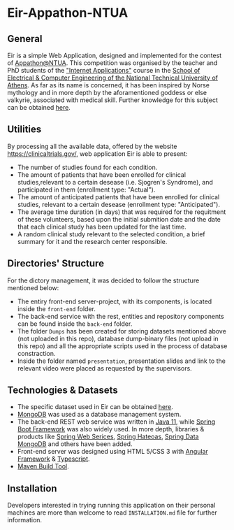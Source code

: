 # Eir-Appathon-NTUA

## General
Eir is a simple Web Application, designed and implemented for the contest of [Appathon@NTUA](http://147.102.19.19/wordpress). This competition was organised by the teacher and PhD students of the ["Internet Applications"](http://ecourses.dbnet.ntua.gr/15372.html) course in the [School of Electrical & Computer Engineering of the National Technical University of Athens](https://www.ece.ntua.gr/gr). As far as its name is concerned, it has been inspired by Norse mythology and in more depth by the aforamentioned goddess or else valkyrie, associated with medical skill. Further knowledge for this subject can be obtained [here](https://en.wikipedia.org/wiki/Eir).

## Utilities
By processing all the available data, offered by the website https://clinicaltrials.gov/, web application Eir is able to present:
* The number of studies found for each condition.
* The amount of patients that have been enrolled for clinical studies,relevant to a certain desease (i.e. Sjogren's Syndrome), and participated in them (enrollment type: "Actual").
* The amount of anticipated patients that have been enrolled for clinical studies, relevant to a certain desease (enrollment type: "Anticipated").
* The average time duration (in days) that was required for the requitment of these volunteers, based upon the initial submition date and the date that each clinical study has been updated for the last time.
* A random clinical study relevant to the selected condition, a brief summary for it and the research center responsible.

## Directories' Structure

For the dictory management, it was decided to follow the structure mentioned below:

* The entiry front-end server-project, with its components, is located inside the ```front-end``` folder.
* The back-end service with the rest, entities and repository components can be found inside the ```back-end``` folder.
* The folder ```Dumps``` has been created for storing datasets mentioned above (not uploaded in this repo), database dump-binary files (not upload in this repo) and all the appropriate scripts used in the process of database constraction.
* Inside the folder named ```presentation```, presentation slides and link to the relevant video were placed as requested by the supervisors.

## Technologies & Datasets

* The specific dataset used in Eir can be obtained [here](https://clinicaltrials.gov/AllPublicXML.zip).
* [MongoDB](https://www.mongodb.com/) was used as a database management system.
* The back-end REST web service was written in [Java 11](https://www.oracle.com/java/technologies/javase-jdk11-downloads.html), while
[Spring Boot Framework](https://spring.io/projects/spring-boot) was also widely used. In more depth, libraries & products like [Spring Web Serices](https://spring.io/projects/spring-ws), [Spring Hateoas](https://spring.io/projects/spring-hateoas), [Spring Data MongoDB](https://spring.io/projects/spring-data-mongodb) and others have been added.
* Front-end server was designed using HTML 5/CSS 3 with [Angular Framework](https://angular.io/) & [Typescript](https://www.typescriptlang.org/).
* [Maven Build Tool](https://maven.apache.org/).

## Installation

Developers interested in trying running this application on their personal machines are more than welcome to read ```INSTALLATION.md``` file for further information.
